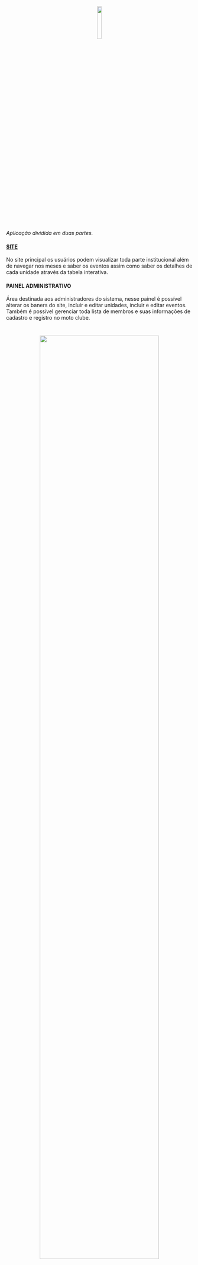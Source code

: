 <h1 align="center">
  <img width="15%" src="https://ik.imagekit.io/fornielis/GITHUB/Logo_AguiasCristo_N4EcNkJHRn2M.png?updatedAt=1638088764452"/>
</h1>

<p align="justify">
<em>Aplicação dividida em duas partes.</em> </br>
<a href="https://regional.mcaguiassp.com.br/"><h4>SITE</h4> </a>
No site principal os usuários podem visualizar toda parte institucional além de navegar nos meses e saber os eventos assim como saber os detalhes de cada unidade através da tabela interativa. </br> 

<h4>PAINEL ADMINISTRATIVO</h4>
Área destinada aos administradores do sistema, nesse painel é possível alterar os baners do site, incluir e editar unidades, incluir e editar eventos. Também é possível gerenciar toda lista de membros e suas informações de cadastro e registro no moto clube.
</p>

<h1 align="center">
  <img width="80%" src="https://ik.imagekit.io/fornielis/GITHUB/aguias_OjQ6bN9Tb3x.gif?updatedAt=1638088792309"/>
</h1>

## Tecnologias
### Front End
<div style="display: inline_block">
  <p>Nessa aplicação todas as requisições feitas pelo <em>cliente side</em> se deram via <b>AJAX</b>, com isso a performance do sistema fiocou estável já que as chamadas eram <b>assíncronas</b> e retornavam somente os dados solicitados.</p>
  <img width="40" src="https://cdn.jsdelivr.net/gh/devicons/devicon/icons/html5/html5-original.svg"/>
  <img width="40" src="https://cdn.jsdelivr.net/gh/devicons/devicon/icons/css3/css3-original.svg"/>
  <img width="40" src="https://cdn.jsdelivr.net/gh/devicons/devicon/icons/javascript/javascript-original.svg"/>
  <img width="40" src="https://cdn.jsdelivr.net/gh/devicons/devicon/icons/bootstrap/bootstrap-original.svg"/>
  <img width="40" src="https://cdn.jsdelivr.net/gh/devicons/devicon/icons/jquery/jquery-plain-wordmark.svg"/>
</div>

### Back End
<div style="display: inline_block">
  <img width="40" src="https://cdn.jsdelivr.net/gh/devicons/devicon/icons/dot-net/dot-net-original.svg"/>
  <img width="40" src="https://cdn.jsdelivr.net/gh/devicons/devicon/icons/mysql/mysql-original-wordmark.svg"/>
</div>

### Designer
<div style="display: inline_block">
  <img width="40" src="https://cdn.jsdelivr.net/gh/devicons/devicon/icons/photoshop/photoshop-plain.svg"/>
</div>

## Arquitetura
<p align="justify">
Arquitetura <b>MVC</b> em camadas.
</p>

<h1 align="center">
  <img width="80%" src="https://ik.imagekit.io/fornielis/GITHUB/aguias_4DTx7nNqB.PNG?updatedAt=1638088764556"/>
</h1>
